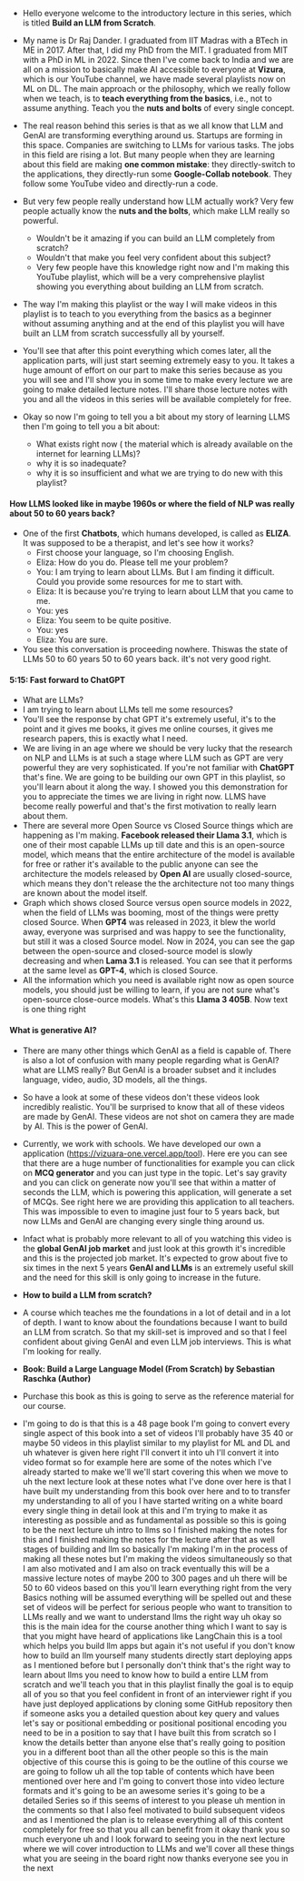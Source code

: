 * Hello everyone welcome to the introductory lecture in this series, which is titled __Build an LLM from Scratch__.

* My name is Dr Raj Dander. I graduated from IIT Madras with a BTech in ME in 2017. After that, I did my PhD from the MIT. I graduated from MIT with a PhD in ML in 2022. Since then I've come back to India and we are all on a mission to basically make AI accessible to everyone at __Vizura__, which is our YouTube channel, we have made several playlists now on ML on DL. The main approach or the philosophy, which we really follow when we teach, is to __teach everything from the basics__, i.e., not to assume anything. Teach you the __nuts and bolts__ of every single concept. 

* The real reason behind this series is that as we all know that LLM and GenAI are transforming everything around us. Startups are forming in this space. Companies are switching to LLMs for various tasks. The jobs in this field are rising a lot. But many people when they are learning about this field are making __one common mistake__: they directly-switch to the applications, they directly-run some __Google-Collab notebook__. They follow some YouTube video and directly-run a code.

* But very few people really understand how LLM actually work? Very few people actually know the __nuts and the bolts__, which make LLM really so powerful.
    * Wouldn't be it amazing if you can build an LLM completely from scratch?
    * Wouldn't that make you feel very confident about this subject?
    * Very few people have this knowledge right now and I'm making this YouTube playlist, which will be a very comprehensive playlist showing you everything about building an LLM from scratch.

* The way I'm making this playlist or the way I will make videos in this playlist is to teach to you everything from the basics as a beginner without assuming anything and at the end of this playlist you will have built an LLM from scratch successfully all by yourself.

* You'll see that after this point everything which comes later, all the application parts,  will just start seeming extremely easy to you. It takes a huge amount of effort on our part to make this series because as you you will see and I'll show you in some time to make every lecture we are going to make detailed lecture notes. I'll share those lecture notes with you and all the videos in this series will be
available completely for free.  

* Okay so now I'm going to tell you a bit about my story of learning LLMS then I'm going to tell you a bit about:
   * What exists right now ( the material which is already available on the internet for learning LLMs)?
   * why it is so inadequate?
   * why it is so insufficient and what we are trying to do new with this playlist?

#### How LLMS looked like in maybe 1960s or where the field of NLP was really about 50 to 60 years back?
* One of the first __Chatbots__, which humans developed, is called as __ELIZA__. It was supposed to be a therapist, and let's see how it works?
   * First choose your language, so I'm choosing English.
   * Eliza: How do you do. Please tell me your problem?
   * You: I am trying to learn about LLMs. But I am finding it difficult. Could you provide some resources for me to start with.
   * Eliza: It is because you're trying to learn about LLM that you came to me.
   * You: yes 
   * Eliza: You seem to be quite positive.
   * You: yes
   * Eliza: You are sure.
* You see this conversation is proceeding nowhere. Thiswas the state of LLMs 50 to 60 years 50 to 60 years back. iIt's not very good right.


#### 5:15: Fast forward to __ChatGPT__
* What are LLMs?
* I am trying to learn about LLMs tell me some resources?
* You'll see the response by chat GPT it's extremely useful, it's to the point and it gives me books, it gives me online courses, it gives me research papers, this is exactly what I need.
* We are living in an age where we should be very lucky that the research on NLP and LLMs is at such a stage where LLM such as GPT are very powerful they are very sophisticated. If you're not familiar with __ChatGPT__ that's fine. We are going to be building our own GPT in this playlist, so you'll learn about it along the way. I showed you this demonstration for you to appreciate the times we are living in right now. LLMS have become really powerful and that's the first motivation to really learn about them.
* There are several more Open Source vs Closed Source things which are happening as I'm making. __Facebook released their Llama 3.1__, which is one of their most capable LLMs up till date and this is an open-source model, which means that the entire architecture of the model is available for free or rather it's available to the public anyone can see the architecture the models released by __Open AI__ are usually closed-source, which means they don't release the the architecture not too many things are known about the model itself.
* Graph which shows closed Source versus open source models in 2022,
when the field of LLMs was booming, most of the things were pretty closed Source. When __GPT4__ was released in 2023, it blew the world away, everyone was surprised and was happy to see the functionality, but still it was a closed Source model. Now in 2024, you can see the gap between the open-source and closed-source model is slowly decreasing and when __Lama 3.1__ is released. You can see that it performs at the same level as __GPT-4__, which is closed Source.
* All the information which you need is available right now as open source models, you should just be willing to learn, if you are not sure what's open-source close-ource models. What's this __Llama 3 405B__. Now text is one thing right

#### What is generative AI?
* There are many other things which GenAI as a field is capable of. There is also a lot of confusion with many people regarding what is GenAI? what are LLMS really? But GenAI is a broader subset and it includes language, video, audio, 3D models, all the things.
* So have a look at some of these videos don't these videos look incredibly realistic. You'll be surprised to know that all of these videos are made
by GenAI. These videos are not shot on camera they are made by AI. This is the power of GenAI.
* Currently, we work with schools. We have developed our own a application (https://vizuara-one.vercel.app/tool). Here ere you can see that there are a huge number of functionalities for example you can click on __MCQ generator__ and you can just type in the topic. Let's say gravity and you can click on generate now you'll see that within a matter of seconds the LLM, which is powering this application, will generate a set of MCQs. See right here we are providing this application to all teachers. This was impossible to even to imagine just four to 5 years back, but now LLMs and GenAI are changing every single thing around us.
* Infact what is probably more relevant to all of you watching this video is the __global GenAI job market__ and just look at this growth it's incredible and this is the projected job market. It's expected to grow about five to six times in the next 5 years __GenAI and LLMs__ is an extremely useful skill and the need for this skill is only going to increase in the future.
* __How to build a LLM from scratch?__
* A course which teaches me the foundations in a lot of detail and in a lot of depth.  I want to know about the foundations because I want to build an LLM from scratch. So that my skill-set is improved and so that I feel confident about giving GenAI and even LLM job interviews. This is what I'm looking for really.

* __Book: Build a Large Language Model (From Scratch) by Sebastian Raschka (Author)__
* Purchase this book as this is going to serve as the reference material for our course.

* I'm going to do is that this is a 48 page book I'm going to convert every single aspect of this book into a set of videos I'll probably have 35 40 or maybe 50 videos in this playlist similar to my playlist for ML and DL and uh whatever is given here right I'll convert it into uh I'll convert it into video format so for example here are some of the notes which I've already started to make we'll we'll start covering this when we move to uh the next lecture look at these notes what I've done over here is that I have built my understanding from this book over here and to to transfer my understanding to all of you I have started writing on a white board every single thing in detail look at this and I'm trying to make it as interesting as possible and as fundamental as possible so this is going to be the next lecture uh intro to llms so I finished making the notes for this and I finished making the notes for the lecture after that as well stages of building and llm so basically I'm making I'm in the process of making all these notes but I'm making the videos simultaneously so that I am also motivated and I am also on track eventually this will be a massive lecture notes of maybe 200 to 300 pages and uh there will be 50 to 60 videos based on this you'll learn everything right from the very Basics nothing will be assumed everything will be spelled out and these set of videos will be perfect for serious people who want to transition to LLMs really and we want to understand llms the right way uh okay so this is the main idea for the course another thing which I want to say is that you might have heard of applications like LangChain this is a tool which helps you build llm apps but again it's not useful if you don't know how to build an llm yourself many students directly start deploying apps as I mentioned before but I personally don't think that's the right way to learn about llms you need to know how to build a entire LLM from scratch and we'll teach you that in this playlist finally the goal is to equip all of you so that you feel confident in front of an interviewer right if you have just deployed applications by cloning some GitHub repository then if someone asks you a detailed question about key query and values let's say or positional embedding or positional positional encoding you need to be in a position to say that I have built this from scratch so I know the details better than anyone else that's really going to position you in a different boot than all the other people so this is the main objective of this course this is going to be the outline of this course we are going to follow uh all the top table of contents which have been mentioned over here and I'm going to convert those into video lecture formats and it's going to be an awesome series it's going to be a detailed Series so if this seems of interest to you please uh mention in the comments so that I also feel motivated to build subsequent videos and as I mentioned the plan is to release everything all of this content completely for free so that you all can benefit from it okay thank you so much everyone uh and I look forward to seeing you in the next lecture where we will cover introduction to LLMs and we'll cover all these things what you are seeing in the board right now thanks everyone see you in the next


